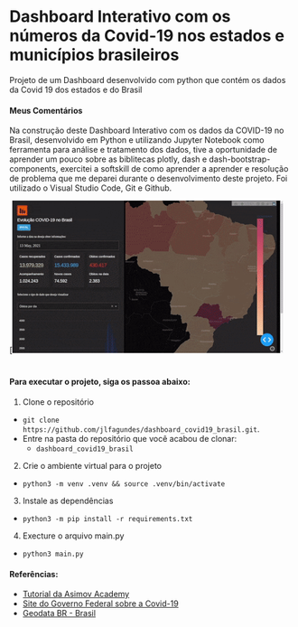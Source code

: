 # Dashboard Interativo com os números da Covid-19 nos estados e municípios brasileiros
Projeto de um Dashboard desenvolvido com python que contém os dados da Covid 19 dos estados e do Brasil

#### Meus Comentários

Na construção deste Dashboard Interativo com os dados da COVID-19 no Brasil, desenvolvido em Python e utilizando Jupyter Notebook como ferramenta para análise e tratamento dos dados, tive a oportunidade de aprender um pouco sobre as biblitecas plotly, dash e dash-bootstrap-components, exercitei a softskill de como aprender a aprender e resolução de problema que me deparei durante o desenvolvimento deste projeto. Foi utilizado o Visual Studio Code, Git e Github.

[![Gif de exemplo do projeto](assets/projeto_dashboard_covid-19.gif)

#
#### Para executar o projeto, siga os passoa abaixo:

1. Clone o repositório

- `git clone https://github.com/jlfagundes/dashboard_covid19_brasil.git`.
- Entre na pasta do repositório que você acabou de clonar:
  - `dashboard_covid19_brasil`

2. Crie o ambiente virtual para o projeto

- `python3 -m venv .venv && source .venv/bin/activate`

3. Instale as dependências

- `python3 -m pip install -r requirements.txt`

4. Execture o arquivo main.py
- `python3 main.py`


#### Referências:
<ul>
  <li>
    <a href="https://asimov.academy/trilha-dashboards-com-python/?utm_source=youtube&utm_medium=video&utm_campaign=dash_covid_youtube">Tutorial da Asimov Academy</a>
  </li>
  <li>
    <a href="https://covid.saude.gov.br">Site do Governo Federal sobre a Covid-19</a>
  </li>
  <li>
    <a href="https://github.com/tbrugz/geodata-br">Geodata BR - Brasil</a>
  </li>
</ul>
